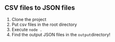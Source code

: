
## CSV files to JSON files
 1. Clone the project
 2. Put csv files in the root directory
 3. Execute `node .`
 4. Find the output JSON files in the `output`directory!
